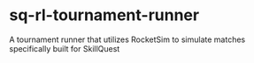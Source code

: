 # sq-rl-tournament-runner
A tournament runner that utilizes RocketSim to simulate matches specifically built for SkillQuest
